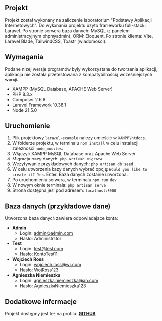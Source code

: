 ## Projekt

Projekt został wykonany na zaliczenie laboratorium "Podstawy Aplikacji Internetowych".
Do wykonania projektu uzyto frameworku full-stack: Laravel.
Po stronie serwera baza danych: MySQL (z panelem administracyjnym phpmyadmin), ORM: Eloquent.
Po stronie klienta: Vite, Laravel Blade, TailwindCSS, Toastr (wiadomości).

## Wymagania

Podane nizej wersje programów byly wykorzystane do tworzenia aplikacji, aplikacja nie została przetestowana z kompatybilnością wcześniejszych wersji.

-   XAMPP (MySQL Database, APACHE Web Server)
-   PHP 8.3.x
-   Composer 2.6.6
-   Laravel Framework 10.38.1
-   Node 21.5.0

## Uruchomienie

1. Plik projektowy `laravel-example` nalezy umieścić w `XAMPP\htdocs`.
2. W folderze projektu, w terminalu `npm install` w celu instalacji zaleznosci `node_modules`.
3. Włączyć XAMPP MySQL Database oraz Apache Web Server
4. Migracja bazy danych: `php artisan migrate`
5. Wczytywanie przykładowych danych: `php artisan db:seed`
6. W celu utworzenia bazy danych wybrać opcję: `Would you like to create it? Yes`. Enter. Baza danych zostanie utworzona.
7. Po uruchomieniu serwera, w terminalu `npm run dev`
8. W nowym oknie terminala: `php artisan serve`
9. Strona dostępna jest pod adresem: `localhost:8000`

## Baza danych (przykładowe dane)

Utworzona baza danych zawiera odpowiadajace konta:

-   **Admin**
    -   Login: admin@admin.com
    -   Hasło: Administrator
-   **Test**
    -   Login: test@test.com
    -   Hasło: KontoTest11
-   **Wojciech Ross**
    -   Login: wojciech.ross@wr.com
    -   Hasło: WojRoss123
-   **Agnieszka Niemieszka**
    -   Login: agnieszka.niemieszka@an.com
    -   Hasło: AgnieszkaNiemieszka123

## Dodatkowe informacje

Projekt dostępny jest tez na profilu: **[GITHUB](https://github.com/Krrystian/laravel-example)**

